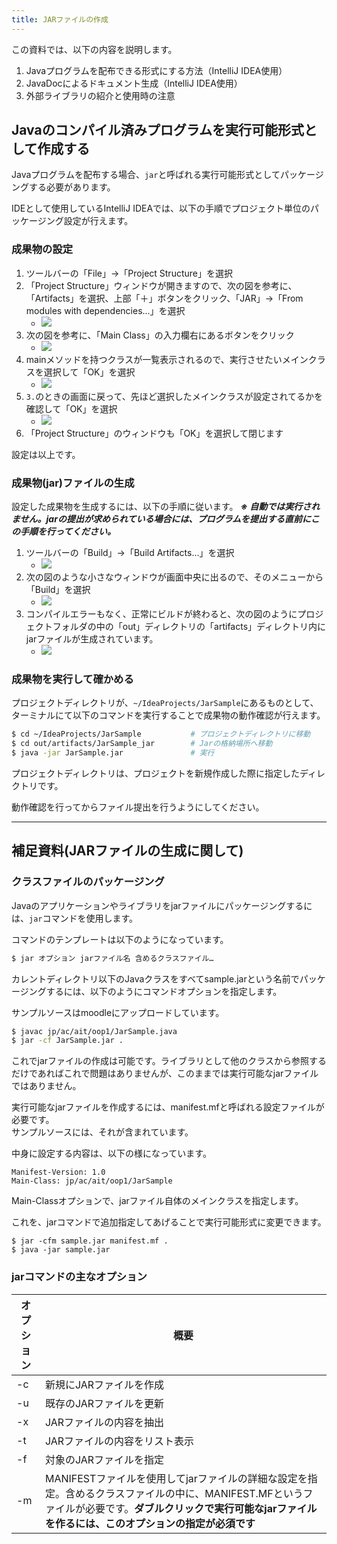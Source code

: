 ```yaml
---
title: JARファイルの作成
---
```


この資料では、以下の内容を説明します。

1. Javaプログラムを配布できる形式にする方法（IntelliJ IDEA使用）
2. JavaDocによるドキュメント生成（IntelliJ IDEA使用）
3. 外部ライブラリの紹介と使用時の注意

## Javaのコンパイル済みプログラムを実行可能形式として作成する

Javaプログラムを配布する場合、`jar`と呼ばれる実行可能形式としてパッケージングする必要があります。

IDEとして使用しているIntelliJ IDEAでは、以下の手順でプロジェクト単位のパッケージング設定が行えます。

### 成果物の設定


1. ツールバーの「File」→「Project Structure」を選択
2. 「Project Structure」ウィンドウが開きますので、次の図を参考に、「Artifacts」を選択、上部「＋」ボタンをクリック、「JAR」→「From modules with dependencies...」を選択
    - ![](/docs/06/SCR-20230427-bezm-2.png)
3. 次の図を参考に、「Main Class」の入力欄右にあるボタンをクリック
    - ![](/docs/06/SCR-20230427-bfps-2.png)
4. mainメソッドを持つクラスが一覧表示されるので、実行させたいメインクラスを選択して「OK」を選択
    - ![](/docs/06/SCR-20230427-bhrm.png)
5. `3.`のときの画面に戻って、先ほど選択したメインクラスが設定されてるかを確認して「OK」を選択
    - ![](/docs/06/SCR-20230427-bhtr.png)
6. 「Project Structure」のウィンドウも「OK」を選択して閉じます

設定は以上です。

### 成果物(jar)ファイルの生成

設定した成果物を生成するには、以下の手順に従います。
***※ 自動では実行されません。jarの提出が求められている場合には、プログラムを提出する直前にこの手順を行ってください。***

1. ツールバーの「Build」→「Build Artifacts...」を選択
    - ![](/docs/06/SCR-20230427-bind-2.png)
2. 次の図のような小さなウィンドウが画面中央に出るので、そのメニューから「Build」を選択
    - ![](/docs/06/SCR-20230427-bitm-2.png)
3. コンパイルエラーもなく、正常にビルドが終わると、次の図のようにプロジェクトフォルダの中の「out」ディレクトリの「artifacts」ディレクトリ内にjarファイルが生成されています。
    - ![](/docs/06/SCR-20230427-bjgc-2.png)


### 成果物を実行して確かめる

プロジェクトディレクトリが、`~/IdeaProjects/JarSample`にあるものとして、ターミナルにて以下のコマンドを実行することで成果物の動作確認が行えます。

```bash
$ cd ~/IdeaProjects/JarSample           # プロジェクトディレクトリに移動
$ cd out/artifacts/JarSample_jar        # Jarの格納場所へ移動
$ java -jar JarSample.jar               # 実行
```

プロジェクトディレクトリは、プロジェクトを新規作成した際に指定したディレクトリです。

動作確認を行ってからファイル提出を行うようにしてください。

----

## 補足資料(JARファイルの生成に関して)
### クラスファイルのパッケージング

Javaのアプリケーションやライブラリをjarファイルにパッケージングするには、`jar`コマンドを使用します。

コマンドのテンプレートは以下のようになっています。

```bash
$ jar オプション jarファイル名 含めるクラスファイル…
```

カレントディレクトリ以下のJavaクラスをすべてsample.jarという名前でパッケージングするには、以下のようにコマンドオプションを指定します。

サンプルソースはmoodleにアップロードしています。

```bash
$ javac jp/ac/ait/oop1/JarSample.java
$ jar -cf JarSample.jar .
```

これでjarファイルの作成は可能です。ライブラリとして他のクラスから参照するだけであればこれで問題はありませんが、このままでは実行可能なjarファイルではありません。

実行可能なjarファイルを作成するには、manifest.mfと呼ばれる設定ファイルが必要です。  
サンプルソースには、それが含まれています。

中身に設定する内容は、以下の様になっています。

```
Manifest-Version: 1.0
Main-Class: jp/ac/ait/oop1/JarSample
```

Main-Classオプションで、jarファイル自体のメインクラスを指定します。

これを、jarコマンドで追加指定してあげることで実行可能形式に変更できます。

```
$ jar -cfm sample.jar manifest.mf .
$ java -jar sample.jar
```

### jarコマンドの主なオプション

| オプション | 概要 |
|----|------------------------|
| -c | 新規にJARファイルを作成
| -u | 既存のJARファイルを更新
| -x | JARファイルの内容を抽出
| -t | JARファイルの内容をリスト表示
| -f | 対象のJARファイルを指定
| -m | MANIFESTファイルを使用してjarファイルの詳細な設定を指定。含めるクラスファイルの中に、MANIFEST.MFというファイルが必要です。**ダブルクリックで実行可能なjarファイルを作るには、このオプションの指定が必須です**

